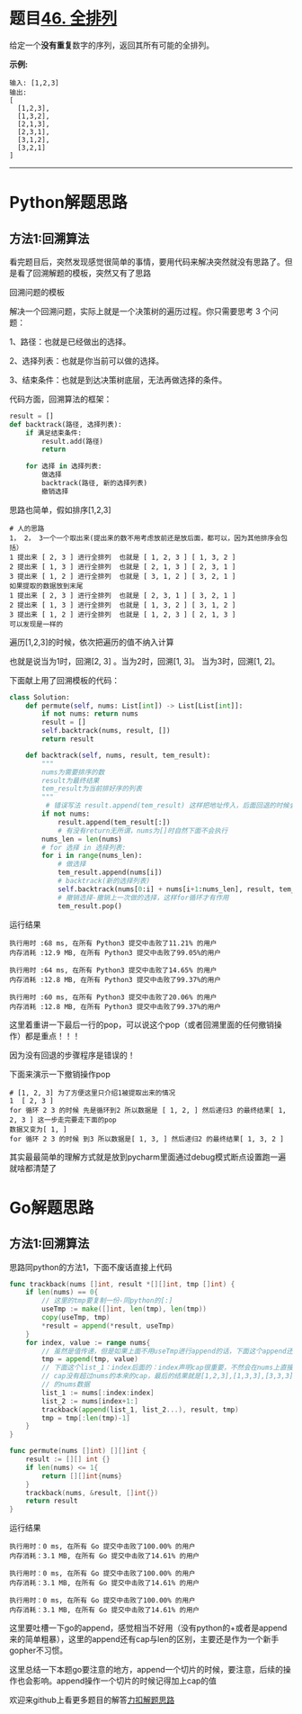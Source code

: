 # 题目[46. 全排列](https://leetcode-cn.com/problems/permutations/)

给定一个**没有重复**数字的序列，返回其所有可能的全排列。

**示例:**

```
输入: [1,2,3]
输出:
[
  [1,2,3],
  [1,3,2],
  [2,1,3],
  [2,3,1],
  [3,1,2],
  [3,2,1]
]
```



*****

# Python解题思路

## 方法1:回溯算法

看完题目后，突然发现感觉很简单的事情，要用代码来解决突然就没有思路了。但是看了回溯解题的模板，突然又有了思路

回溯问题的模板

解决一个回溯问题，实际上就是一个决策树的遍历过程。你只需要思考 3 个问题：

1、路径：也就是已经做出的选择。

2、选择列表：也就是你当前可以做的选择。

3、结束条件：也就是到达决策树底层，无法再做选择的条件。

代码方面，回溯算法的框架：

```python
result = []
def backtrack(路径, 选择列表):
    if 满足结束条件:
        result.add(路径)
        return
    
    for 选择 in 选择列表:
        做选择
        backtrack(路径, 新的选择列表)
        撤销选择
```

思路也简单，假如排序[1,2,3]

```shell
# 人的思路
1， 2， 3一个一个取出来(提出来的数不用考虑放前还是放后面，都可以，因为其他排序会包括）
1 提出来 [ 2, 3 ] 进行全排列  也就是 [ 1, 2, 3 ] [ 1, 3, 2 ]
2 提出来 [ 1, 3 ] 进行全排列  也就是 [ 2, 1, 3 ] [ 2, 3, 1 ]
3 提出来 [ 1, 2 ] 进行全排列  也就是 [ 3, 1, 2 ] [ 3, 2, 1 ]
如果提取的数据放到末尾
1 提出来 [ 2, 3 ] 进行全排列  也就是 [ 2, 3, 1 ] [ 3, 2, 1 ]
2 提出来 [ 1, 3 ] 进行全排列  也就是 [ 1, 3, 2 ] [ 3, 1, 2 ]
3 提出来 [ 1, 2 ] 进行全排列  也就是 [ 1, 2, 3 ] [ 2, 1, 3 ]
可以发现是一样的
```

遍历[1,2,3]的时候，依次把遍历的值不纳入计算

也就是说当为1时，回溯[2, 3] 。当为2时，回溯[1, 3]。 当为3时，回溯[1, 2]。

下面献上用了回溯模板的代码：

```python
class Solution:
    def permute(self, nums: List[int]) -> List[List[int]]:
        if not nums: return nums
        result = []
        self.backtrack(nums, result, [])
        return result

    def backtrack(self, nums, result, tem_result):
        """
        nums为需要排序的数
        result为最终结果
        tem_result为当前排好序的列表
        """
         # 错误写法 result.append(tem_result) 这样把地址传入，后面回退的时候会是一堆空列表
        if not nums:
            result.append(tem_result[:])
            # 有没有return无所谓，nums为[]时自然下面不会执行
        nums_len = len(nums)
        # for 选择 in 选择列表:
        for i in range(nums_len):
            # 做选择
            tem_result.append(nums[i])
            # backtrack(新的选择列表)
            self.backtrack(nums[0:i] + nums[i+1:nums_len], result, tem_result)
            # 撤销选择-撤销上一次做的选择，这样for循环才有作用
            tem_result.pop()
```

运行结果

```
执行用时 :68 ms, 在所有 Python3 提交中击败了11.21% 的用户
内存消耗 :12.9 MB, 在所有 Python3 提交中击败了99.05%的用户

执行用时 :64 ms, 在所有 Python3 提交中击败了14.65% 的用户
内存消耗 :12.8 MB, 在所有 Python3 提交中击败了99.37%的用户

执行用时 :60 ms, 在所有 Python3 提交中击败了20.06% 的用户
内存消耗 :12.8 MB, 在所有 Python3 提交中击败了99.37%的用户
```

这里着重讲一下最后一行的pop，可以说这个pop（或者回溯里面的任何撤销操作）都是重点！！！

因为没有回退的步骤程序是错误的！

下面来演示一下撤销操作pop

```shell
# [1, 2, 3] 为了方便这里只介绍1被提取出来的情况
1  [ 2, 3 ]
for 循环 2 3 的时候 先是循环到2 所以数据是 [ 1, 2, ] 然后递归3 的最终结果[ 1, 2, 3 ] 这一步走完要走下面的pop 
数据又变为[ 1, ]
for 循环 2 3 的时候 到3 所以数据是[ 1, 3, ] 然后递归2 的最终结果[ 1, 3, 2 ]
```

其实最最简单的理解方式就是放到pycharm里面通过debug模式断点设置跑一遍就啥都清楚了

# Go解题思路

## 方法1:回溯算法

思路同python的方法1，下面不废话直接上代码

```go
func trackback(nums []int, result *[][]int, tmp []int) {
	if len(nums) == 0{
        // 这里的tmp要复制一份-同python的[:]
        useTmp := make([]int, len(tmp), len(tmp))
		copy(useTmp, tmp)
		*result = append(*result, useTmp)
	}
	for index, value := range nums{
        // 虽然是值传递，但是如果上面不用useTmp进行append的话，下面这个append还是会影响tmp的原始值，
		tmp = append(tmp, value)
		// 下面这个list_1：index后面的：index声明cap很重要，不然会在nums上直接修改，因为append后的结果
		// cap没有超过nums的本来的cap，最后的结果就是[1,2,3],[1,3,3],[3,3,3]这样的，因为append修改了原始
		// 的nums数据
		list_1 := nums[:index:index]
		list_2 := nums[index+1:]
		trackback(append(list_1, list_2...), result, tmp)
		tmp = tmp[:len(tmp)-1]
	}
}

func permute(nums []int) [][]int {
	result := [][] int {}
	if len(nums) <= 1{
		return [][]int{nums}
	}
	trackback(nums, &result, []int{})
	return result
}
```

运行结果

```
执行用时：0 ms, 在所有 Go 提交中击败了100.00% 的用户
内存消耗：3.1 MB, 在所有 Go 提交中击败了14.61% 的用户

执行用时：0 ms, 在所有 Go 提交中击败了100.00% 的用户
内存消耗：3.1 MB, 在所有 Go 提交中击败了14.61% 的用户

执行用时：0 ms, 在所有 Go 提交中击败了100.00% 的用户
内存消耗：3.1 MB, 在所有 Go 提交中击败了14.61% 的用户
```

这里要吐槽一下go的append，感觉相当不好用（没有python的+或者是append来的简单粗暴），这里的append还有cap与len的区别，主要还是作为一个新手gopher不习惯。

这里总结一下本题go要注意的地方，append一个切片的时候，要注意，后续的操作也会影响。append操作一个切片的时候记得加上cap的值

欢迎来github上看更多题目的解答[力扣解题思路](https://github.com/WRAllen/LeetCode)



